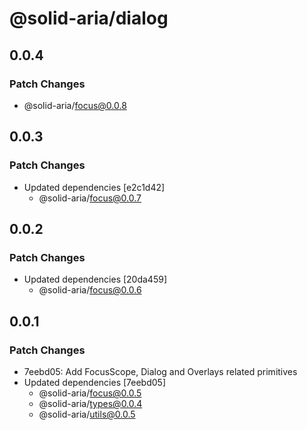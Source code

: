 # @solid-aria/dialog

## 0.0.4

### Patch Changes

- @solid-aria/focus@0.0.8

## 0.0.3

### Patch Changes

- Updated dependencies [e2c1d42]
  - @solid-aria/focus@0.0.7

## 0.0.2

### Patch Changes

- Updated dependencies [20da459]
  - @solid-aria/focus@0.0.6

## 0.0.1

### Patch Changes

- 7eebd05: Add FocusScope, Dialog and Overlays related primitives
- Updated dependencies [7eebd05]
  - @solid-aria/focus@0.0.5
  - @solid-aria/types@0.0.4
  - @solid-aria/utils@0.0.5
